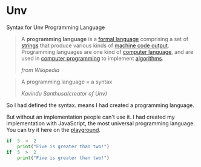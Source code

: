 

# Unv
Syntax for Unv Programming Language

> A  **programming language**  is a  [formal language](https://en.wikipedia.org/wiki/Formal_language "Formal language")  comprising a set of  [strings](https://en.wikipedia.org/wiki/Formal_language#Words_over_an_alphabet "Formal language")  that produce various kinds of  [machine code output](https://en.wikipedia.org/wiki/Machine_code "Machine code"). Programming languages are one kind of  [computer language](https://en.wikipedia.org/wiki/Computer_language "Computer language"), and are used in  [computer programming](https://en.wikipedia.org/wiki/Computer_programming "Computer programming")  to implement  [algorithms](https://en.wikipedia.org/wiki/Algorithm "Algorithm").
> 
> _from Wikipedia_

> A programming language = a syntax
> 
> _Kavindu Santhusa(creator of Unv)_

So I had defined the syntax. means I had created a programming language.

But without an implementation people can't use it. I had created my implementation with JavaScript, the most universal programming language. You can try it here on the [playground](https://unv.vercel.app/playground).

```py
if  5  >  2
    print("Five is greater than two!")  
if  5  >  2
    print("Five is greater than two!")
```

